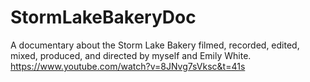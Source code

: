 # StormLakeBakeryDoc
A documentary about the Storm Lake Bakery filmed, recorded, edited, mixed, produced, and directed by myself and Emily White. 
https://www.youtube.com/watch?v=8JNvg7sVksc&t=41s
